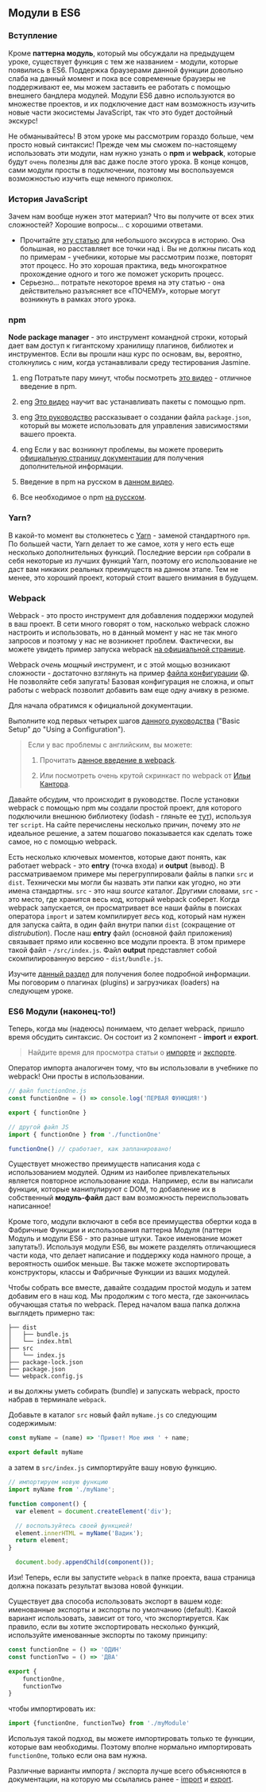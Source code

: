## Модули в ES6

### Вступление

Кроме __паттерна модуль__, который мы обсуждали на предыдущем уроке, существует функция с тем же названием - модули, которые появились в ES6. Поддержка браузерами данной функции довольно слаба на данный момент и пока все современные браузеры не поддерживают ее, мы можем заставить ее работать с помощью внешнего бандлера модулей. Модули ES6 давно используются во множестве проектов, и их подключение даст нам возможность изучить новые части экосистемы JavaScript, так что это будет достойный экскурс!

Не обманывайтесь! В этом уроке мы рассмотрим гораздо больше, чем просто новый синтаксис! Прежде чем мы сможем по-настоящему использовать эти модули, нам нужно узнать о __npm__ и __webpack__, которые будут `очень` полезны для вас даже после этого урока. В конце концов, сами модули просты в подключении, поэтому мы воспользуемся возможностью изучить еще немного приколюх.

### История JavaScript

Зачем нам вообще нужен этот материал? Что вы получите от всех этих сложностей? Хорошие вопросы... с хорошими ответами.

- Прочитайте [эту статью](https://habr.com/ru/company/mailru/blog/340922/) для небольшого экскурса в историю. Она большная, но расставляет все точки над i. Вы не должны писать код по примерам - учебники, которые мы рассмотрим позже, повторят этот процесс. Но это хорошая практика, ведь многократное прохождение одного и того же поможет ускорить процесс.
- Серьезно... потратьте некоторое время на эту статью - она ​​действительно разъясняет все «ПОЧЕМУ», которые могут возникнуть в рамках этого урока.

### npm

__Node package manager__ - это инструмент командной строки, который дает вам доступ к гигантскому хранилищу плагинов, библиотек и инструментов. Если вы прошли наш курс по основам, вы, вероятно, столкнулись с ним, когда устанавливали среду тестирования Jasmine.

1. <span class="btn-fill btn btn-xs btn-success">eng</span> Потратьте пару минут, чтобы посмотреть [это видео](https://docs.npmjs.com/getting-started/what-is-npm) - отличное введение в npm.

2. <span class="btn-fill btn btn-xs btn-success">eng</span> [Это видео](https://docs.npmjs.com/getting-started/install-npm-packages-locally) научит вас устанавливать пакеты с помощью npm.

3. <span class="btn-fill btn btn-xs btn-success">eng</span> [Это руководство](https://docs.npmjs.com/getting-started/using-a-package.json) рассказывает о создании файла `package.json`, который вы можете использовать для управления зависимостями вашего проекта.

4. <span class="btn-fill btn btn-xs btn-success">eng</span> Если у вас возникнут проблемы, вы можете проверить [официальную страницу документации](https://docs.npmjs.com/) для получения дополнительной информации.

5. Введение в npm на русском в [данном видео](https://www.youtube.com/watch?v=OZ0D3irUT20).

6. Все необходимое о npm [на русском](http://prgssr.ru/development/vvedenie-v-paketnyj-menedzher-npm-dlya-nachinayushih.html).

### Yarn?

В какой-то момент вы столкнетесь с [Yarn](https://yarnpkg.com/en/) - заменой стандартного `npm`. По большей части, Yarn делает то же самое, хотя у него есть еще несколько дополнительных функций. Последние версии `npm` собрали в себя некоторые из лучших функций Yarn, поэтому его использование не даст вам никаких реальных преимуществ на данном этапе. Тем не менее, это хороший проект, который стоит вашего внимания в будущем.

### Webpack

Webpack - это просто инструмент для добавления поддержки модулей в ваш проект. В сети много говорят о том, насколько webpack сложно настроить и использовать, но в данный момент у нас не так много запросов и поэтому у нас не возникнет проблем. Фактически, вы можете увидеть пример запуска webpack [на официальной странице](https://webpack.js.org/).

Webpack _очень мощный_ инструмент, и с этой мощью возникают сложности - достаточно взглянуть на пример [файла конфигурации](https://webpack.js.org/configuration/) 😱. Не позволяйте себя запугать! Базовая конфигурация не сложна, и опыт работы с webpack позволит добавить вам еще одну ачивку в резюме.

Для начала обратимся к официальной документации.

Выполните код первых четырех шагов [данного руководства](https://webpack.js.org/guides/getting-started/) ("Basic Setup" до "Using a Configuration").

> Если у вас проблемы с английским, вы можете:
>
> 1. Прочитать [данное введение в webpack](https://tproger.ru/translations/configure-webpack4/).
> 
> 2. Или посмотреть очень крутой скринкаст по webpack от [Ильи Кантора](https://learn.javascript.ru/screencast/webpack).

Давайте обсудим, что происходит в руководстве. После установки webpack с помощью npm мы создали простой проект, для которого подключили внешнюю библиотеку (lodash - гляньте ее [тут](https://lodash.com/)), используя тег `script`. На сайте перечислены несколько причин, почему это _не_ идеальное решение, а затем пошагово показывается как сделать тоже самое, но с помощью webpack.

Есть несколько ключевых моментов, которые дают понять, как работает webpack - это __entry__ (точка входа) и __output__ (вывод). В рассматриваемом примере мы перегруппировали файлы в папки `src` и` dist`. Технически мы могли бы назвать эти папки как угодно, но эти имена стандартны. `src` - это наш _source_ каталог. Другими словами, `src` - это место, где хранится весь код, который webpack соберет. Когда webpack запускается, он просматривает все наши файлы в поисках оператора `import` и затем компилирует _весь_ код, который нам нужен для запуска сайта, в один файл внутри папки `dist` (сокращение от _distrubution_). После наш __entry__ файл (основной файл приложения) связывает прямо или косвенно все модули проекта. В этом примере такой файл - `/src/index.js`. Файл __output__ представляет собой скомпилированную версию - `dist/bundle.js`.

Изучите [данный раздел](https://webpack.js.org/concepts/) для получения более подробной информации. Мы поговорим о плагинах (plugins) и загрузчиках (loaders) на следующем уроке.

### ES6 Модули (наконец-то!)

Теперь, когда мы (надеюсь) понимаем, что делает webpack, пришло время обсудить синтаксис. Он состоит из 2 компонент - __import__ и __export__.

> Найдите время для просмотра статьи о [импорте](https://developer.mozilla.org/ru/docs/Web/JavaScript/Reference/Statements/import) и [экспорте](https://developer.mozilla.org/ru/docs/Web/JavaScript/Reference/Statements/export).

Оператор импорта аналогичен тому, что вы использовали в учебнике по webpack! Они просты в использовании.

~~~javascript
// файл functionOne.js
const functionOne = () => console.log('ПЕРВАЯ ФУНКЦИЯ!')

export { functionOne }
~~~

~~~javascript
// другой файл JS
import { functionOne } from './functionOne'

functionOne() // сработает, как запланировано!
~~~

Существует множество преимуществ написания кода с использованием модулей. Одним из наиболее привлекательных является повторное использование кода. Например, если вы написали функции, которые манипулируют с DOM, то добавление их в собственный **модуль-файл** даст вам возможность переиспользовать написанное!

Кроме того, модули включают в себя все преимущества обертки кода в Фабричные Функции и использования паттерна Модуля (паттерн Модуль и модули ES6 - это разные штуки. Такое именование может запутать!). Используя модули ES6, вы можете разделять отличающиеся части кода, что делает написание и поддержку кода намного проще, а вероятность ошибок меньше. Вы также можете экспортировать конструкторы, классы и Фабричные Функции из ваших модулей.

Чтобы собрать все вместе, давайте создадим простой модуль и затем добавим его в наш код. Мы продолжим с того места, где закончилась обучающая статья по webpack. Перед началом ваша папка должна выглядеть примерно так:

~~~
├── dist
│   ├── bundle.js
│   └── index.html
├── src
│   └── index.js
├── package-lock.json
├── package.json
└── webpack.config.js
~~~

и вы должны уметь собирать (bundle) и запускать webpack, просто набрав в терминале `webpack`.

Добавьте в каталог `src` новый файл `myName.js` со следующим содержимым:

~~~javascript
const myName = (name) => 'Привет! Мое имя ' + name;

export default myName
~~~

а затем в `src/index.js` симпортируйте вашу новую функцию.

~~~javascript
// импортируем новую функцию
import myName from './myName';

function component() {
  var element = document.createElement('div');

  // воспользуйтесь своей функцией!
  element.innerHTML = myName('Вадик');
  return element;
}

  document.body.appendChild(component());
~~~

Изи! Теперь, если вы запустите `webpack` в папке проекта, ваша страница должна показать результат вызова новой функции.

Существует два способа использовать экспорт в вашем коде: именованные экспорты и экспорты по умолчанию (default). Какой вариант использовать, зависит от того, что экспортируется. Как правило, если вы хотите экспортировать несколько функций, используйте именованные экспорты по такому принципу:

~~~javascript
const functionOne = () => 'ОДИН'
const functionTwo = () => 'ДВА'

export {
    functionOne,
    functionTwo
}
~~~

чтобы импортировать их:

~~~javascript
import {functionOne, functionTwo} from './myModule'
~~~

Используя такой подход, вы можете импортировать только те функции, которые вам необходимы. Поэтому вполне нормально импортировать `functionOne`, только если она вам нужна.

Различные варианты импорта / экспорта лучше всего объясняются в документации, на которую мы ссылались ранее - [import](https://developer.mozilla.org/ru/docs/Web/JavaScript/Reference/Statements/import) и [export](https://developer.mozilla.org/ru/docs/Web/JavaScript/Reference/Statements/export).
